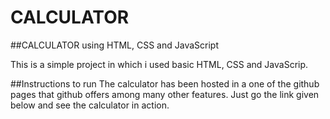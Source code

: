 # CALCULATOR

##CALCULATOR using HTML, CSS and JavaScript 

This is a simple project in which i used basic HTML, CSS and JavaScrip.  


##Instructions to run
The calculator has been hosted in a one of the github pages that github offers among many other features. Just go the link given below and see the calculator in action.
